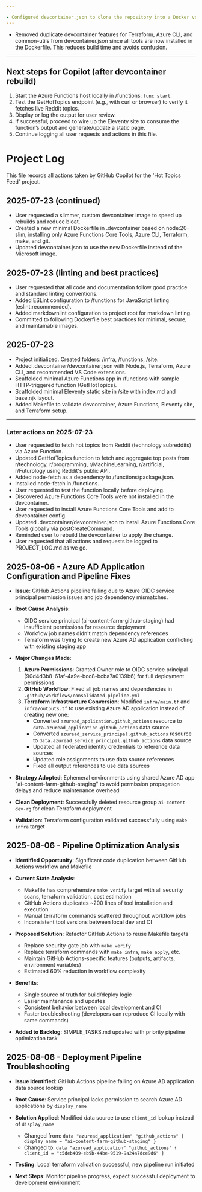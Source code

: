 ```yaml
---

- Configured devcontainer.json to clone the repository into a Docker volume by default for optimal file I/O performance (especially for Terraform and similar tools).
---
```


- Removed duplicate devcontainer features for Terraform, Azure CLI, and common-utils from devcontainer.json since all tools are now installed in the Dockerfile. This reduces build time and avoids confusion.
---

## Next steps for Copilot (after devcontainer rebuild)

1. Start the Azure Functions host locally in /functions: `func start`.
2. Test the GetHotTopics endpoint (e.g., with curl or browser) to verify it fetches live Reddit topics.
3. Display or log the output for user review.
4. If successful, proceed to wire up the Eleventy site to consume the function’s output and generate/update a static page.
5. Continue logging all user requests and actions in this file.

# Project Log

This file records all actions taken by GitHub Copilot for the 'Hot Topics Feed' project.

## 2025-07-23 (continued)

- User requested a slimmer, custom devcontainer image to speed up rebuilds and reduce bloat.
- Created a new minimal Dockerfile in .devcontainer based on node:20-slim, installing only Azure Functions Core Tools,
  Azure CLI, Terraform, make, and git.
- Updated devcontainer.json to use the new Dockerfile instead of the Microsoft image.

## 2025-07-23 (linting and best practices)

- User requested that all code and documentation follow good practice and standard linting conventions.
- Added ESLint configuration to /functions for JavaScript linting (eslint:recommended).
- Added markdownlint configuration to project root for markdown linting.
- Committed to following Dockerfile best practices for minimal, secure, and maintainable images.

## 2025-07-23

- Project initialized. Created folders: /infra, /functions, /site.
- Added .devcontainer/devcontainer.json with Node.js, Terraform, Azure CLI, and recommended VS Code extensions.
- Scaffolded minimal Azure Functions app in /functions with sample HTTP-triggered function (GetHotTopics).
- Scaffolded minimal Eleventy static site in /site with index.md and base.njk layout.
- Added Makefile to validate devcontainer, Azure Functions, Eleventy site, and Terraform setup.

---

### Later actions on 2025-07-23

- User requested to fetch hot topics from Reddit (technology subreddits) via Azure Function.
- Updated GetHotTopics function to fetch and aggregate top posts from r/technology, r/programming, r/MachineLearning,
  r/artificial, r/Futurology using Reddit's public API.
- Added node-fetch as a dependency to /functions/package.json.
- Installed node-fetch in /functions.
- User requested to test the function locally before deploying.
- Discovered Azure Functions Core Tools were not installed in the devcontainer.
- User requested to install Azure Functions Core Tools and add to devcontainer config.
- Updated .devcontainer/devcontainer.json to install Azure Functions Core Tools globally via postCreateCommand.
- Reminded user to rebuild the devcontainer to apply the change.
- User requested that all actions and requests be logged to PROJECT_LOG.md as we go.

## 2025-08-06 - Azure AD Application Configuration and Pipeline Fixes

- **Issue**: GitHub Actions pipeline failing due to Azure OIDC service principal permission issues and job dependency mismatches.
- **Root Cause Analysis**: 
  - OIDC service principal (ai-content-farm-github-staging) had insufficient permissions for resource deployment
  - Workflow job names didn't match dependency references
  - Terraform was trying to create new Azure AD application conflicting with existing staging app

- **Major Changes Made**:
  1. **Azure Permissions**: Granted Owner role to OIDC service principal (90d4d3b8-61af-4a9e-bcc8-bcba7a0139b6) for full deployment permissions
  2. **GitHub Workflow**: Fixed all job names and dependencies in `.github/workflows/consolidated-pipeline.yml`
  3. **Terraform Infrastructure Conversion**: Modified `infra/main.tf` and `infra/outputs.tf` to use existing Azure AD application instead of creating new one:
     - Converted `azuread_application.github_actions` resource to `data.azuread_application.github_actions` data source
     - Converted `azuread_service_principal.github_actions` resource to `data.azuread_service_principal.github_actions` data source
     - Updated all federated identity credentials to reference data sources
     - Updated role assignments to use data source references
     - Fixed all output references to use data sources

- **Strategy Adopted**: Ephemeral environments using shared Azure AD app "ai-content-farm-github-staging" to avoid permission propagation delays and reduce maintenance overhead

- **Clean Deployment**: Successfully deleted resource group `ai-content-dev-rg` for clean Terraform deployment

- **Validation**: Terraform configuration validated successfully using `make infra` target

## 2025-08-06 - Pipeline Optimization Analysis

- **Identified Opportunity**: Significant code duplication between GitHub Actions workflow and Makefile
- **Current State Analysis**:
  - Makefile has comprehensive `make verify` target with all security scans, terraform validation, cost estimation
  - GitHub Actions duplicates ~200 lines of tool installation and execution
  - Manual terraform commands scattered throughout workflow jobs
  - Inconsistent tool versions between local dev and CI

- **Proposed Solution**: Refactor GitHub Actions to reuse Makefile targets
  - Replace security-gate job with `make verify`
  - Replace terraform commands with `make infra`, `make apply`, etc.
  - Maintain GitHub Actions-specific features (outputs, artifacts, environment variables)
  - Estimated 60% reduction in workflow complexity

- **Benefits**:
  - Single source of truth for build/deploy logic
  - Easier maintenance and updates
  - Consistent behavior between local development and CI
  - Faster troubleshooting (developers can reproduce CI locally with same commands)

- **Added to Backlog**: SIMPLE_TASKS.md updated with priority pipeline optimization task

## 2025-08-06 - Deployment Pipeline Troubleshooting

- **Issue Identified**: GitHub Actions pipeline failing on Azure AD application data source lookup
- **Root Cause**: Service principal lacks permission to search Azure AD applications by `display_name`
- **Solution Applied**: Modified data source to use `client_id` lookup instead of `display_name`
  - Changed from: `data "azuread_application" "github_actions" { display_name = "ai-content-farm-github-staging" }`
  - Changed to: `data "azuread_application" "github_actions" { client_id = "c5deb409-eb9b-44be-9519-9a24a7dce9d6" }`

- **Testing**: Local terraform validation successful, new pipeline run initiated
- **Next Steps**: Monitor pipeline progress, expect successful deployment to development environment

